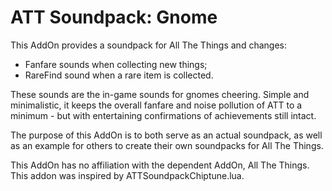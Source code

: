 # ATT Soundpack: Gnome
This AddOn provides a soundpack for All The Things and changes:

- Fanfare sounds when collecting new things;
- RareFind sound when a rare item is collected.

These sounds are the in-game sounds for gnomes cheering. Simple and minimalistic, it keeps the overall fanfare and noise pollution of ATT to a minimum - but with entertaining confirmations of achievements still intact.

The purpose of this AddOn is to both serve as an actual soundpack, as well as an example for others to create their own soundpacks for All The Things.

This AddOn has no affiliation with the dependent AddOn, All The Things. This addon was inspired by ATTSoundpackChiptune.lua.
